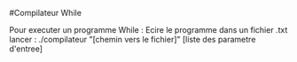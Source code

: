 #Compilateur While

Pour executer un programme While :
Ecire le programme dans un fichier .txt
lancer : ./compilateur "[chemin vers le fichier]" [liste des parametre d'entree]
